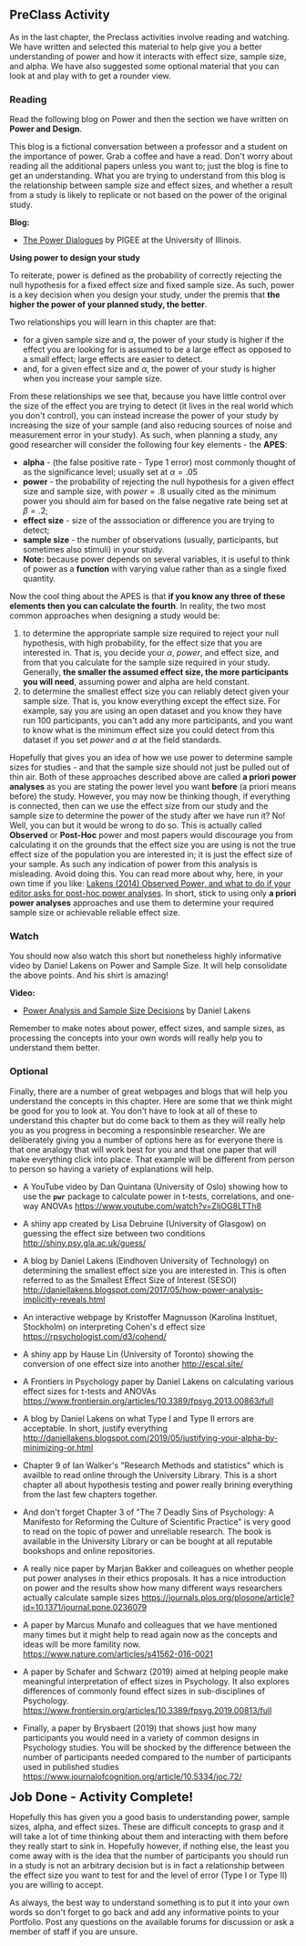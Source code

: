 
## PreClass Activity

As in the last chapter, the Preclass activities involve reading and watching. We have written and selected this material to help give you a better understanding of power and how it interacts with effect size, sample size, and alpha. We have also suggested some optional material that you can look at and play with to get a rounder view.

### Reading 

Read the following blog on Power and then the section we have written on **Power and Design**. 

This blog is a fictional conversation between a professor and a student on the importance of power. Grab a coffee and have a read. Don't worry about reading all the additional papers unless you want to; just the blog is fine to get an understanding. What you are trying to understand from this blog is the relationship between sample size and effect sizes, and whether a result from a study is likely to replicate or not based on the power of the original study.

**Blog:**

* <a href="https://pigee.wordpress.com/2016/09/13/the-power-dialogues/" target = "_blank">The Power Dialogues</a> by PIGEE at the University of Illinois.

**Using power to design your study**

To reiterate, power is defined as the probability of correctly rejecting the null hypothesis for a fixed effect size and fixed sample size. As such, power is a key decision when you design your study, under the premis that **the higher the power of your planned study, the better**. 

Two relationships you will learn in this chapter are that:

* for a given sample size and $\alpha$, the power of your study is higher if the effect you are looking for is assumed to be a large effect as opposed to a small effect; large effects are easier to detect. 
* and, for a given effect size and $\alpha$, the power of your study is higher when you increase your sample size. 

From these relationships we see that, because you have little control over the size of the effect you are trying to detect (it lives in the real world which you don't control), you can instead increase the power of your study by increasing the size of your sample (and also reducing sources of noise and measurement error in your study). As such, when planning a study, any good researcher will consider the following four key elements - the **APES**:

* **alpha** - (the false positive rate - Type 1 error) most commonly thought of as the significance level; usually set at $\alpha = .05$
* **power** - the probability of rejecting the null hypothesis for a given effect size and sample size, with $power = .8$ usually cited as the minimum power you should aim for based on the false negative rate being set at $\beta = .2$;
* **effect size** - size of the asssociation or difference you are trying to detect;
* **sample size** - the number of observations (usually, participants, but sometimes also stimuli) in your study.
* **Note:** because power depends on several variables, it is useful to think of power as a **function** with varying value rather than as a single fixed quantity.

Now the cool thing about the APES is that **if you know any three of these elements then you can calculate the fourth**. In reality, the two most common approaches when designing a study would be:

1. to determine the appropriate sample size required to reject your null hypothesis, with high probability, for the effect size that you are interested in. That is, you decide your $\alpha$, $power$, and effect size, and from that you calculate for the sample size required in your study. Generally, **the smaller the assumed effect size, the more participants you will need**, assuming power and alpha are held constant.
2. to determine the smallest effect size you can reliably detect given your sample size. That is, you know everything except the effect size. For example, say you are using an open dataset and you know they have run 100 participants, you can't add any more participants, and you want to know what is the minimum effect size you could detect from this dataset if you set $power$ and $\alpha$ at the field standards. 

Hopefully that gives you an idea of how we use power to determine sample sizes for studies - and that the sample size should not just be pulled out of thin air. Both of these approaches described above are called **a priori power analyses** as you are stating the power level you want **before** (a priori means before) the study. However, you may now be thinking though, if everything is connected, then can we use the effect size from our study and the sample size to determine the power of the study after we have run it? No! Well, you can but it would be wrong to do so. This is actually called **Observed** or **Post-Hoc** power and most papers would discourage you from calculating it on the grounds that the effect size you are using is not the true effect size of the population you are interested in; it is just the effect size of your sample. As such any indication of power from this analysis is misleading. Avoid doing this. You can read more about why, here, in your own time if you like: <a href="http://daniellakens.blogspot.com/2014/12/observed-power-and-what-to-do-if-your.html" target = "_blank"> Lakens (2014) Observed Power, and what to do if your editor asks for post-hoc power analyses</a>. In short, stick to using only **a priori power analyses** approaches and use them to determine your required sample size or achievable reliable effect size. 

### Watch

You should now also watch this short but nonetheless highly informative video by Daniel Lakens on Power and Sample Size. It will help consolidate the above points. And his shirt is amazing!

**Video:**

* <a href = "https://www.youtube.com/watch?v=Lr-i4Ugoc5M&index=3&list=PLtAL5tCifMi5zG70dslERYcGApAQcvj1s" target = "_blank">Power Analysis and Sample Size Decisions</a> by Daniel Lakens

Remember to make notes about power, effect sizes, and sample sizes, as processing the concepts into your own words will really help you to understand them better.

### Optional

Finally, there are a number of great webpages and blogs that will help you understand the concepts in this chapter. Here are some that we think might be good for you to look at. You don't have to look at all of these to understand this chapter but do come back to them as they will really help you as you progress in becoming a responsinble researcher. We are deliberately giving you a number of options here as for everyone there is that one analogy that will work best for you and that one paper that will make everything click into place. That example will be different from person to person so having a variety of explanations will help.

* A YouTube video by Dan Quintana (University of Oslo) showing how to use the **`pwr`** package to calculate power in t-tests, correlations, and one-way ANOVAs <a href="https://www.youtube.com/watch?v=ZIjOG8LTTh8" target = "_blank">https://www.youtube.com/watch?v=ZIjOG8LTTh8</a>

* A shiny app created by Lisa Debruine (University of Glasgow) on guessing the effect size between two conditions <a href="http://shiny.psy.gla.ac.uk/guess/" target = "_blank">http://shiny.psy.gla.ac.uk/guess/</a>

* A blog by Daniel Lakens (Eindhoven University of Technology) on determining the smallest effect size you are interested in. This is often referred to as the Smallest Effect Size of Interest (SESOI) <a href="http://daniellakens.blogspot.com/2017/05/how-power-analysis-implicitly-reveals.html" target = "_blank">http://daniellakens.blogspot.com/2017/05/how-power-analysis-implicitly-reveals.html</a>

* An interactive webpage by Kristoffer Magnusson (Karolina Instituet, Stockholm) on interpreting Cohen's d effect size <a href="https://rpsychologist.com/d3/cohend/" target = "_blank">https://rpsychologist.com/d3/cohend/</a>

* A shiny app by Hause Lin (University of Toronto) showing the conversion of one effect size into another <a href="http://escal.site/" target = "_blank">http://escal.site/</a>

* A Frontiers in Psychology paper by Daniel Lakens on calculating various effect sizes for t-tests and ANOVAs <a href="https://www.frontiersin.org/articles/10.3389/fpsyg.2013.00863/full" target = "_blank">https://www.frontiersin.org/articles/10.3389/fpsyg.2013.00863/full</a>

* A blog by Daniel Lakens on what Type I and Type II errors are acceptable. In short, justify everything <a href="http://daniellakens.blogspot.com/2019/05/justifying-your-alpha-by-minimizing-or.html" target = "_blank">http://daniellakens.blogspot.com/2019/05/justifying-your-alpha-by-minimizing-or.html</a>

* Chapter 9 of Ian Walker's "Research Methods and statistics" which is availble to read online through the University Library. This is a short chapter all about hypothesis testing and power really brining everything from the last few chapters together.

* And don't forget Chapter 3 of "The 7 Deadly Sins of Psychology: A Manifesto for Reforming the Culture of Scientific Practice" is very good to read on the topic of power and unreliable research. The book is available in the University Library or can be bought at all reputable bookshops and online repositories. 

* A really nice paper by Marjan Bakker and colleagues on whether people put power analyses in their ethics proposals. It has a nice introduction on power and the results show how many different ways researchers actually calculate sample sizes <a href="https://journals.plos.org/plosone/article?id=10.1371/journal.pone.0236079" target = "_blank">https://journals.plos.org/plosone/article?id=10.1371/journal.pone.0236079</a>

* A paper by Marcus Munafo and colleagues that we have mentioned many times but it might help to read again now as the concepts and ideas will be more famility now. <a href="https://www.nature.com/articles/s41562-016-0021" target = "_blank">https://www.nature.com/articles/s41562-016-0021</a>

* A paper by Schafer and Schwarz (2019) aimed at helping people make meaningful interpretation of effect sizes in Psychology. It also explores differences of commonly found effect sizes in sub-disciplines of Psychology. <a href = "https://www.frontiersin.org/articles/10.3389/fpsyg.2019.00813/full" target = "_blank">https://www.frontiersin.org/articles/10.3389/fpsyg.2019.00813/full</a>

* Finally, a paper by Brysbaert (2019) that shows just how many participants you would need in a variety of common designs in Psychology studies. You will be shocked by the difference between the number of participants needed compared to the number of participants used in published studies  <a href = "https://www.journalofcognition.org/article/10.5334/joc.72/" target = "_blank">https://www.journalofcognition.org/article/10.5334/joc.72/</a>


<span style="font-size: 22px; font-weight: bold; color: var(--blue);">Job Done - Activity Complete!</span>

Hopefully this has given you a good basis to understanding power, sample sizes, alpha, and effect sizes. These are difficult concepts to grasp and it will take a lot of time thinking about them and interacting with them before they really start to sink in.  Hopefully however, if nothing else, the least you come away with is the idea that the number of participants you should run in a study is not an arbitrary decision but is in fact a relationship between the effect size you want to test for and the level of error (Type I or Type II) you are willing to accept.

As always, the best way to understand something is to put it into your own words so don't forget to go back and add any informative points to your Portfolio. Post any questions on the available forums for discussion or ask a member of staff if you are unsure.
